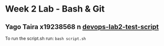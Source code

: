 # Week 2 Lab - Bash & Git
Yago Taira x19238568 n
[devops-lab2-test-script](https://github.com/YagoTaira/devops-lab2-script.git)
---
To run the script.sh run: `bash script.sh`
